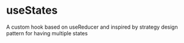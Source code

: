 # useStates

A custom hook based on useReducer and inspired by strategy design pattern for having multiple states
